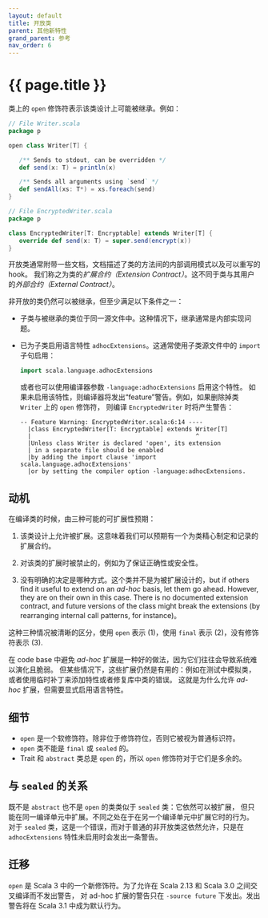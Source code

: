 ```yaml
---
layout: default
title: 开放类
parent: 其他新特性
grand_parent: 参考
nav_order: 6
---
```


# {{ page.title }}

类上的 `open` 修饰符表示该类设计上可能被继承。例如：

```scala
// File Writer.scala
package p

open class Writer[T] {

   /** Sends to stdout, can be overridden */
   def send(x: T) = println(x)

   /** Sends all arguments using `send` */
   def sendAll(xs: T*) = xs.foreach(send)
}

// File EncryptedWriter.scala
package p

class EncryptedWriter[T: Encryptable] extends Writer[T] {
   override def send(x: T) = super.send(encrypt(x))
}
```

开放类通常附带一些文档，文档描述了类的方法间的内部调用模式以及可以重写的 hook。
我们称之为类的*扩展合约（Extension Contract）*。这不同于类与其用户的*外部合约（External Contract）*。

非开放的类仍然可以被继承，但至少满足以下条件之一：

 - 子类与被继承的类位于同一源文件中。这种情况下，继承通常是内部实现问题。

 - 已为子类启用语言特性 `adhocExtensions`。这通常使用子类源文件中的 `import` 子句启用：
   
   ```scala
   import scala.language.adhocExtensions
   ```

   或者也可以使用编译器参数 `-language:adhocExtensions` 启用这个特性。
   如果未启用该特性，则编译器将发出“feature”警告。例如，如果删除掉类 `Writer` 上的 `open` 修饰符，
   则编译 `EncryptedWriter` 时将产生警告：

   ```
   -- Feature Warning: EncryptedWriter.scala:6:14 ----
     |class EncryptedWriter[T: Encryptable] extends Writer[T]
     |                                              ^
     |Unless class Writer is declared 'open', its extension
     | in a separate file should be enabled
     |by adding the import clause 'import scala.language.adhocExtensions'
     |or by setting the compiler option -language:adhocExtensions.
   ```

## 动机

在编译类的时候，由三种可能的可扩展性预期：

1. 该类设计上允许被扩展。这意味着我们可以预期有一个为类精心制定和记录的扩展合约。

2. 对该类的扩展时被禁止的，例如为了保证正确性或安全性。

3. 没有明确的决定是哪种方式。这个类并不是为被扩展设计的，but if others find it useful to extend on an _ad-hoc_ basis, 
   let them go ahead. However, they are on their own in this case. There is no documented extension contract, and future versions of the class might break the extensions (by rearranging internal call patterns, for instance)。

这种三种情况被清晰的区分，使用 `open` 表示 (1)，使用 `final` 表示 (2)，没有修饰符表示 (3).

在 code base 中避免 _ad-hoc_ 扩展是一种好的做法，因为它们往往会导致系统难以演化且脆弱。
但某些情况下，这些扩展仍然是有用的：例如在测试中模拟类，或者使用临时补丁来添加特性或者修复库中类的错误。
这就是为什么允许 _ad-hoc_ 扩展，但需要显式启用语言特性。

## 细节

 - `open` 是一个软修饰符。除非位于修饰符位，否则它被视为普通标识符。
 - `open` 类不能是 `final` 或 `sealed` 的。
 - Trait 和 `abstract` 类总是 `open` 的，所以 `open` 修饰符对于它们是多余的。

## 与 `sealed` 的关系

既不是 `abstract` 也不是 `open` 的类类似于 `sealed` 类：它依然可以被扩展，
但只能在同一编译单元中扩展。不同之处在于在另一个编译单元中扩展它时的行为。
对于 `sealed` 类，这是一个错误，而对于普通的非开放类这依然允许，只是在 
`adhocExtensions` 特性未启用时会发出一条警告。

## 迁移

`open` 是 Scala 3 中的一个新修饰符。为了允许在 Scala 2.13 和 Scala 3.0 之间交叉编译而不发出警告，
对 ad-hoc 扩展的警告只在 `-source future` 下发出。发出警告将在 Scala 3.1 中成为默认行为。
